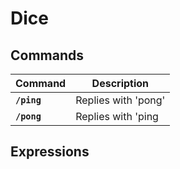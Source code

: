 # Dice

## Commands
| Command     | Description |
| ----------- | ----------- |
| **`/ping`** | Replies with 'pong' |
| **`/pong`** | Replies with 'ping |

## Expressions